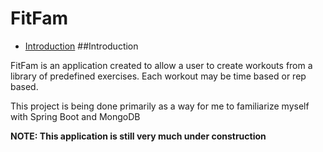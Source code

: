 # FitFam
* [Introduction](#introduction)
##Introduction

FitFam is an application created to allow a user to create workouts from a
library of predefined exercises. Each workout may be time based or rep based.

This project is being done primarily as a way for me to familiarize
myself with Spring Boot and MongoDB

**NOTE: This application is still very much under construction**